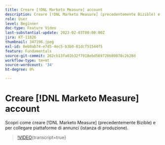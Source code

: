 ```yaml
---
title: Creare [!DNL Marketo Measure] account
description: Creare [!DNL Marketo Measure] (precedentemente Bizible) e connettere piattaforme di annunci (istanza di produzione).
role: User
level: Beginner
doc-type: Feature Video
last-substantial-update: 2023-02-03T00:00:00Z
jira: KT-11826
thumbnail: 347196.jpeg
exl-id: 8eb0ab74-e7d5-4ec5-b3b0-01dcf51544f5
feature: Fundamentals
source-git-commit: 262cb13fa02b32f7918ebd569720b80078c2b28d
workflow-type: tm+mt
source-wordcount: '34'
ht-degree: 0%

---
```


# Creare [!DNL Marketo Measure] account

Scopri come creare [!DNL Marketo Measure] (precedentemente Bizible) e per collegare piattaforme di annunci (istanza di produzione).

>[!VIDEO](https://video.tv.adobe.com/v/347196/?learn=on){transcript=true}
